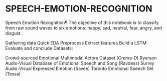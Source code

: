 # SPEECH-EMOTION-RECOGNITION


Speech Emotion Recognition¶
The objective of this notebook is to classify from raw sound waves to six emotions: happy, sad, neutral, fear, angry, and disgust.

Gathering data
Quick EDA
Preprocess
Extract features
Build a LSTM
Evaluate and conclude
Datasets:

Crowd-sourced Emotional Multimodal Actors Dataset (Crema-D)
Ryerson Audio-Visual Database of Emotional Speech and Song (Ravdess)
Surrey Audio-Visual Expressed Emotion (Savee)
Toronto Emotional Speech Set (Tessa)
